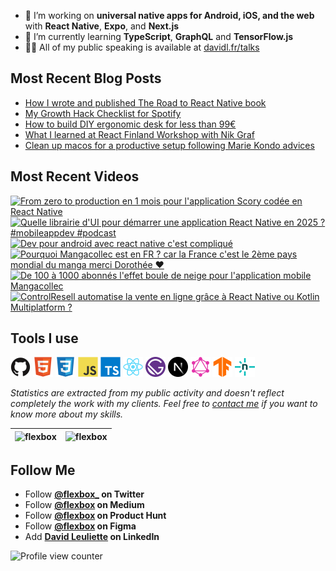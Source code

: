- 🔭 I’m working on **universal native apps for Android, iOS, and the web** with **React Native**, **Expo**, and **Next.js**
- 🌱 I’m currently learning **TypeScript**, **GraphQL** and **TensorFlow.js**
- 👨‍💻 All of my public speaking is available at [davidl.fr/talks](https://davidl.fr/talks)

## Most Recent Blog Posts

<!-- MEDIUM:START -->
- [How I wrote and published The Road to React Native book](https://flexbox.medium.com/how-i-wrote-and-published-the-road-to-react-native-book-7ca80fa2fd88?source=rss-cc5b33b54088------2)
- [My Growth Hack Checklist for Spotify](https://flexbox.medium.com/how-i-got-more-than-4000-followers-on-spotify-ae4bcb6d6e73?source=rss-cc5b33b54088------2)
- [How to build DIY ergonomic desk for less than 99€](https://flexbox.medium.com/how-to-build-diy-ergonomic-desk-for-less-than-99-82fa51a0d98e?source=rss-cc5b33b54088------2)
- [What I learned at React Finland Workshop with Nik Graf](https://medium.com/react-finland/what-i-learned-at-react-finland-workshop-with-nik-graf-99c37dc1d8c1?source=rss-cc5b33b54088------2)
- [Clean up macos for a productive setup following Marie Kondo advices](https://blog.usejournal.com/kondo-your-mac-b2443f2ebc2f?source=rss-cc5b33b54088------2)
<!-- MEDIUM:END -->

## Most Recent Videos

<!-- BEGIN YOUTUBE-CARDS -->
[![From zero to production en 1 mois pour l'application Scory codée en React Native](https://ytcards.demolab.com/?id=J01K_76GYOg&title=From+zero+to+production+en+1+mois+pour+l%27application+Scory+cod%C3%A9e+en+React+Native&lang=en&timestamp=1748674825&background_color=%230d1117&title_color=%23ffffff&stats_color=%23dedede&max_title_lines=1&width=250&border_radius=5 "From zero to production en 1 mois pour l'application Scory codée en React Native")](https://www.youtube.com/shorts/J01K_76GYOg)
[![Quelle librairie d'UI pour démarrer une application React Native en 2025 ? #mobileappdev #podcast](https://ytcards.demolab.com/?id=-2f9uar2Gno&title=Quelle+librairie+d%27UI+pour+de%CC%81marrer+une+application+React+Native+en+2025+%3F+%23mobileappdev+%23podcast&lang=en&timestamp=1748599200&background_color=%230d1117&title_color=%23ffffff&stats_color=%23dedede&max_title_lines=1&width=250&border_radius=5 "Quelle librairie d'UI pour démarrer une application React Native en 2025 ? #mobileappdev #podcast")](https://www.youtube.com/shorts/-2f9uar2Gno)
[![Dev pour android avec react native c'est compliqué](https://ytcards.demolab.com/?id=vO0BXuSoP9U&title=Dev+pour+android+avec+react+native+c%27est+compliqu%C3%A9&lang=en&timestamp=1748512889&background_color=%230d1117&title_color=%23ffffff&stats_color=%23dedede&max_title_lines=1&width=250&border_radius=5 "Dev pour android avec react native c'est compliqué")](https://www.youtube.com/shorts/vO0BXuSoP9U)
[![Pourquoi Mangacollec est en FR ? car la France c'est le 2ème pays mondial du manga merci Dorothée ❤️](https://ytcards.demolab.com/?id=E4dL4Mw8_54&title=Pourquoi+Mangacollec+est+en+FR+%3F+car+la+France+c%27est+le+2%C3%A8me+pays+mondial+du+manga+merci+Doroth%C3%A9e+%E2%9D%A4%EF%B8%8F&lang=en&timestamp=1748070013&background_color=%230d1117&title_color=%23ffffff&stats_color=%23dedede&max_title_lines=1&width=250&border_radius=5 "Pourquoi Mangacollec est en FR ? car la France c'est le 2ème pays mondial du manga merci Dorothée ❤️")](https://www.youtube.com/shorts/E4dL4Mw8_54)
[![De 100 à 1000 abonnés l'effet boule de neige pour l'application mobile Mangacollec](https://ytcards.demolab.com/?id=mZbElp2l4aU&title=De+100+a%CC%80+1000+abonne%CC%81s+l%27effet+boule+de+neige+pour+l%27application+mobile+Mangacollec&lang=en&timestamp=1747994483&background_color=%230d1117&title_color=%23ffffff&stats_color=%23dedede&max_title_lines=1&width=250&border_radius=5 "De 100 à 1000 abonnés l'effet boule de neige pour l'application mobile Mangacollec")](https://www.youtube.com/shorts/mZbElp2l4aU)
[![ControlResell automatise la vente en ligne grâce à React Native ou Kotlin Multiplatform ?](https://ytcards.demolab.com/?id=IiPEvKMtxuY&title=ControlResell+automatise+la+vente+en+ligne+gr%C3%A2ce+%C3%A0+React+Native+ou+Kotlin+Multiplatform+%3F&lang=en&timestamp=1747956433&background_color=%230d1117&title_color=%23ffffff&stats_color=%23dedede&max_title_lines=1&width=250&border_radius=5 "ControlResell automatise la vente en ligne grâce à React Native ou Kotlin Multiplatform ?")](https://www.youtube.com/watch?v=IiPEvKMtxuY)
<!-- END YOUTUBE-CARDS -->

## Tools I use

<p align="left">
  <img src="https://raw.githubusercontent.com/devicons/devicon/master/icons/github/github-original.svg" alt="git" width="32" height="32"/>
  <img src="https://raw.githubusercontent.com/devicons/devicon/master/icons/html5/html5-original.svg" alt="html5" width="32" height="32"/>
  <img src="https://raw.githubusercontent.com/devicons/devicon/master/icons/css3/css3-original.svg" alt="css3" width="32" height="32"/>

  <img src="https://raw.githubusercontent.com/devicons/devicon/master/icons/javascript/javascript-original.svg" alt="javascript" width="32" height="32"/>
  <img src="https://raw.githubusercontent.com/devicons/devicon/master/icons/typescript/typescript-original.svg" alt="typescript" width="32" height="32"/>
  <img src="https://raw.githubusercontent.com/devicons/devicon/master/icons/react/react-original.svg" alt="react" width="32" height="32"/>
  <img src="https://raw.githubusercontent.com/devicons/devicon/master/icons/gatsby/gatsby-original.svg" alt="gatsby" width="32" height="32"/>
  <img src="https://raw.githubusercontent.com/devicons/devicon/master/icons/nextjs/nextjs-original.svg" alt="nextjs" width="32" height="32"/>
  <img src="https://raw.githubusercontent.com/devicons/devicon/master/icons/graphql/graphql-plain.svg" alt="graphql" width="32" height="32"/>
  <img src="https://raw.githubusercontent.com/devicons/devicon/master/icons/tensorflow/tensorflow-original.svg" alt="tensorflow" width="32" height="32"/>
  <img src="https://raw.githubusercontent.com/devicons/devicon/master/icons/netlify/netlify-original.svg" alt="netlify" width="32" height="32"/>

</p>

<em>Statistics are extracted from my public activity and doesn't reflect completely the work with my clients.</em>
<em>Feel free to <a href="https://davidl.fr/onboading" target="_blank">contact me</a> if you want to know more about my skills.</em>

| <img src="https://github-readme-stats.vercel.app/api?username=flexbox&show_icons=true&theme=buefy" alt="flexbox" />  | <img src="https://github-readme-stats.vercel.app/api/top-langs/?username=flexbox&layout=compact&hide=html&theme=buefy" alt="flexbox" /> |
| ------------- | ------------- |

## Follow Me

- Follow **<a href="https://twitter.com/intent/follow?screen_name=flexbox_">@flexbox_</a> on Twitter**
- Follow **<a href="https://medium.com/@flexbox">@flexbox</a> on Medium**
- Follow **<a href="https://www.producthunt.com/@flexbox">@flexbox</a> on Product Hunt**
- Follow **<a href="https://www.figma.com/@flexbox">@flexbox</a> on Figma**
- Add **<a href="https://www.linkedin.com/in/david-leuliette">David Leuliette</a> on LinkedIn**

![Profile view counter](https://komarev.com/ghpvc/?username=flexbox)
